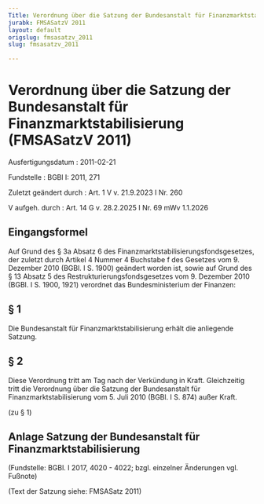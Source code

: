 ```yaml
---
Title: Verordnung über die Satzung der Bundesanstalt für Finanzmarktstabilisierung
jurabk: FMSASatzV 2011
layout: default
origslug: fmsasatzv_2011
slug: fmsasatzv_2011

---
```


# Verordnung über die Satzung der Bundesanstalt für Finanzmarktstabilisierung (FMSASatzV 2011)

Ausfertigungsdatum
:   2011-02-21

Fundstelle
:   BGBl I: 2011, 271

Zuletzt geändert durch
:   Art. 1 V v. 21.9.2023 I Nr. 260

V aufgeh. durch
:   Art. 14 G v. 28.2.2025 I Nr. 69 mWv 1.1.2026


## Eingangsformel

Auf Grund des § 3a Absatz 6 des Finanzmarktstabilisierungsfondsgesetzes, der zuletzt durch Artikel 4 Nummer 4 Buchstabe f des Gesetzes vom 9. Dezember 2010 (BGBl. I S. 1900) geändert worden ist, sowie auf Grund des § 13 Absatz 5 des Restrukturierungsfondsgesetzes vom 9. Dezember 2010 (BGBl. I S. 1900, 1921) verordnet das Bundesministerium der Finanzen:


## § 1

Die Bundesanstalt für Finanzmarktstabilisierung erhält die anliegende Satzung.


## § 2

Diese Verordnung tritt am Tag nach der Verkündung in Kraft. Gleichzeitig tritt die Verordnung über die Satzung der Bundesanstalt für Finanzmarktstabilisierung vom 5. Juli 2010 (BGBl. I S. 874) außer Kraft.

(zu § 1)

## Anlage Satzung der Bundesanstalt für Finanzmarktstabilisierung

(Fundstelle: BGBl. I 2017, 4020 - 4022; bzgl. einzelner Änderungen vgl. Fußnote)

(Text der Satzung siehe: FMSASatz 2011)

